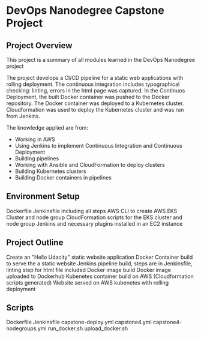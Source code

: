 # DevOps Nanodegree Capstone Project

## Project Overview
This project is a summary of all modules learned in the DevOps Nanodegree project

The project develops a CI/CD pipeline for a static web applications with rolling deployment. The continuous integration includes typographical checking: linting, errors in the html page was captured. In the Continuos Deployment, the built Docker container was pushed to the Docker repository. The Docker container was deployed to a Kubernetes cluster. Cloudformation was used to deploy the Kubernetes cluster and was run from Jenkins.

The knowledge applied are from:
* Working in AWS
* Using Jenkins to implement Continuous Integration and Continuous Deployment
* Building pipelines
* Working with Ansible and CloudFormation to deploy clusters
* Building Kubernetes clusters
* Building Docker containers in pipelines

## Environment Setup
Dockerfile
Jenkinsfile including all steps 
AWS CLI to create AWS EKS Cluster and node group
CloudFormation scripts for the EKS cluster and node group
Jenkins and necessary plugins installed in an EC2 instance

## Project Outline
Create an "Hello Udacity" static website application
Docker Container build to serve the a static website
Jenkins pipeline build, steps are in Jenkinsfile, linting step for html file included
Docker image build
Docker image uploaded to Dockerhub
Kubenetes container build on AWS (Cloudformation scripts generated)
Website served on AWS kubenetes with rolling deployment

## Scripts
Dockerfile
Jenkinsfile
capstone-deploy.yml
capstone4.yml
capstone4-nodegroups.yml
run_docker.sh
upload_docker.sh





